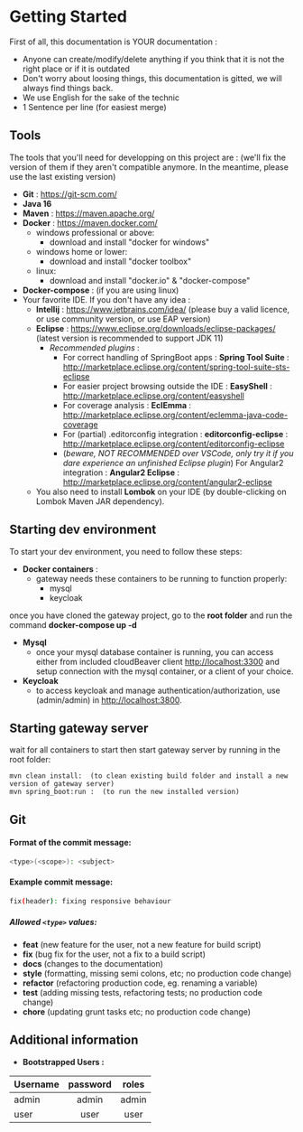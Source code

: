 Getting Started
=================

First of all, this documentation is YOUR documentation :
* Anyone can create/modify/delete anything if you think that it is not the right place or if it is outdated
* Don't worry about loosing things, this documentation is gitted, we will always find things back.
* We use English for the sake of the technic
* 1 Sentence per line (for easiest merge)

Tools
----------

The tools that you'll need for developping on this project are :
(we'll fix the version of them if they aren't compatible anymore. In the meantime, please use the last existing version)
  * **Git** : https://git-scm.com/
  * **Java 16**
  * **Maven** : https://maven.apache.org/
  * **Docker** : https://maven.docker.com/
    * windows professional or above: 
        - download and install "docker for windows"
    * windows home or lower:
        - download and install "docker toolbox"
    * linux:
        - download and install "docker.io" & "docker-compose"
  * **Docker-compose** : (if you are using linux)
  * Your favorite IDE. If you don't have any idea :
     * **Intellij** : https://www.jetbrains.com/idea/ (please buy a valid licence, or use community version, or use EAP version)
     * **Eclipse** : https://www.eclipse.org/downloads/eclipse-packages/ (latest version is recommended to support JDK 11)
        * *Recommended plugins* :
            * For correct handling of SpringBoot apps : **Spring Tool Suite** : http://marketplace.eclipse.org/content/spring-tool-suite-sts-eclipse
            * For easier project browsing outside the IDE : **EasyShell** : http://marketplace.eclipse.org/content/easyshell
            * For coverage analysis : **EclEmma** : http://marketplace.eclipse.org/content/eclemma-java-code-coverage
            * For (partial) .editorconfig integration : **editorconfig-eclipse** : http://marketplace.eclipse.org/content/editorconfig-eclipse
            * (*beware, NOT RECOMMENDED over VSCode, only try it if you dare experience an unfinished Eclipse plugin*) For Angular2 integration : **Angular2 Eclipse** : http://marketplace.eclipse.org/content/angular2-eclipse
     * You also need to install **Lombok** on your IDE (by double-clicking on Lombok Maven JAR dependency).

Starting dev environment
-------------------------
To start your dev environment, you need to follow these steps: 

 * **Docker containers** :
    * gateway needs these containers to be running to function properly:
        - mysql
        - keycloak
        
once you have cloned the gateway project, go to the **root folder** and run the command **docker-compose up -d**

* **Mysql**
    *  once your mysql database container is running, you can access either from included cloudBeaver client [http://localhost:3300](http://localhost:3300) and setup connection with the mysql container, or a client of your choice.
* **Keycloak**
    *  to access keycloak and manage authentication/authorization, use (admin/admin) in [http://localhost:3800](http://localhost:3800).    

Starting gateway server
-------------------------
wait for all containers to start then start gateway server by running in the root folder:

    mvn clean install:  (to clean existing build folder and install a new version of gateway server)
    mvn spring_boot:run :  (to run the new installed version)

Git 
----------

#### Format of the commit message:
```bash
<type>(<scope>): <subject>
```

#### Example commit message:

```bash
fix(header): fixing responsive behaviour
```

##### Allowed `<type>` values:

* **feat** (new feature for the user, not a new feature for build script)
* **fix** (bug fix for the user, not a fix to a build script)
* **docs** (changes to the documentation)
* **style** (formatting, missing semi colons, etc; no production code change)
* **refactor** (refactoring production code, eg. renaming a variable)
* **test** (adding missing tests, refactoring tests; no production code change)
* **chore** (updating grunt tasks etc; no production code change)

Additional information
----------------------

* **Bootstrapped Users :**

| Username      | password      | roles |
| ------------- |:-------------:|:-------------:|
|admin | admin | admin |
|user | user | user |


